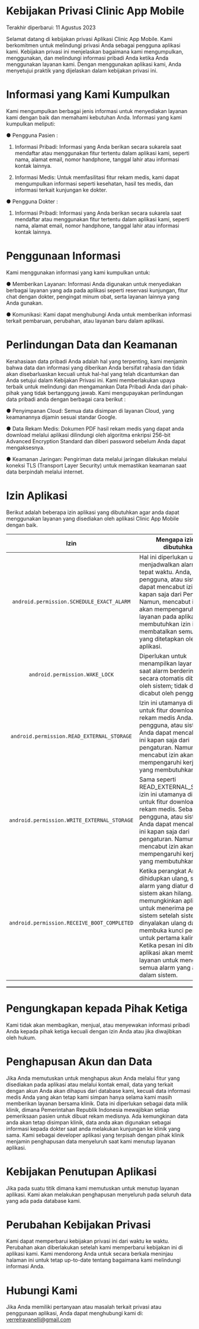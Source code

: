 
# Kebijakan Privasi Clinic App Mobile
Terakhir diperbarui: 11 Agustus 2023

Selamat datang di kebijakan privasi Aplikasi Clinic App Mobile. Kami berkomitmen untuk melindungi privasi Anda
sebagai pengguna aplikasi kami. Kebijakan privasi ini menjelaskan bagaimana kami
mengumpulkan, menggunakan, dan melindungi informasi pribadi Anda ketika Anda
menggunakan layanan kami. Dengan menggunakan aplikasi kami, Anda menyetujui praktik
yang dijelaskan dalam kebijakan privasi ini.

# Informasi yang Kami Kumpulkan
Kami mengumpulkan berbagai jenis informasi untuk menyediakan layanan kami dengan baik
dan memahami kebutuhan Anda. Informasi yang kami kumpulkan meliputi:

● Pengguna Pasien :
1. Informasi Pribadi: Informasi yang Anda berikan secara sukarela saat mendaftar
     atau menggunakan fitur tertentu dalam aplikasi kami, seperti nama, alamat email,
     nomor handphone, tanggal lahir atau informasi kontak lainnya.
		 
2. Informasi Medis: Untuk memfasilitasi fitur rekam medis, kami dapat
mengumpulkan informasi seperti kesehatan, hasil tes medis, dan informasi
terkait kunjungan ke dokter.

● Pengguna Dokter :
1. Informasi Pribadi: Informasi yang Anda berikan secara sukarela saat mendaftar
atau menggunakan fitur tertentu dalam aplikasi kami, seperti nama, alamat email,
nomor handphone, tanggal lahir atau informasi kontak lainnya.

# Penggunaan Informasi
Kami menggunakan informasi yang kami kumpulkan untuk:

● Memberikan Layanan: Informasi Anda digunakan untuk menyediakan berbagai layanan yang ada pada aplikasi seperti reservasi
kunjungan, fitur chat dengan dokter, pengingat minum obat, serta layanan lainnya yang
Anda gunakan.

● Komunikasi: Kami dapat menghubungi Anda untuk memberikan informasi terkait
pembaruan, perubahan, atau layanan baru dalam aplikasi.

# Perlindungan Data dan Keamanan
Kerahasiaan data pribadi Anda adalah hal yang terpenting, kami menjamin bahwa data dan
informasi yang diberikan Anda bersifat rahasia dan tidak akan disebarluaskan kecuali untuk
hal-hal yang telah dicantumkan dan Anda setujui dalam Kebijakan Privasi ini. Kami
memberlakukan upaya terbaik untuk melindungi dan mengamankan Data Pribadi Anda dari
pihak-pihak yang tidak bertanggung jawab. Kami mengupayakan perlindungan data pribadi
anda dengan berbagai cara berikut :

● Penyimpanan Cloud: Semua data disimpan di layanan Cloud, yang keamanannya
dijamin sesuai standar Google.

● Data Rekam Medis: Dokumen PDF hasil rekam medis yang dapat anda download
melalui aplikasi dilindungi oleh algoritma enkripsi 256-bit Advanced Encryption Standard
dan diberi password sebelum Anda dapat mengaksesnya.

● Keamanan Jaringan: Pengiriman data melalui jaringan dilakukan melalui koneksi TLS
(Transport Layer Security) untuk memastikan keamanan saat data berpindah melalui
internet.

# Izin Aplikasi
Berikut adalah beberapa izin aplikasi yang dibutuhkan agar anda dapat menggunakan layanan yang disediakan oleh aplikasi Clinic App Mobile dengan baik.

| Izin | Mengapa izin ini dibutuhkan |
| :---: | --- |
| `android.permission.SCHEDULE_EXACT_ALARM` | Hal ini diperlukan untuk menjadwalkan alarm dengan tepat waktu. Anda, sebagai pengguna, atau sistem, dapat mencabut izin ini kapan saja dari Pengaturan. Namun, mencabut izin ini akan mempengaruhi kerja layanan pada aplikasi yang membutuhkan izin ini, dan membatalkan semua alarm yang ditetapkan oleh aplikasi. |
| `android.permission.WAKE_LOCK` | Diperlukan untuk menampilkan layar alarm saat alarm berdering. Izin secara otomatis diberikan oleh sistem; tidak dapat dicabut oleh pengguna. |
| `android.permission.READ_EXTERNAL_STORAGE` | Izin ini utamanya digunakan untuk fitur download PDF rekam medis Anda. Sebagai pengguna, atau sistem, Anda dapat mencabut izin ini kapan saja dari pengaturan. Namun, mencabut izin akan mempengaruhi kerja layanan yang membutuhkan izin ini. |
| `android.permission.WRITE_EXTERNAL_STORAGE` | Sama seperti READ_EXTERNAL_STORAGE, izin ini utamanya digunakan untuk fitur download PDF rekam medis. Sebagai pengguna, atau sistem, Anda dapat mencabut izin ini kapan saja dari pengaturan. Namun, mencabut izin akan mempengaruhi kerja layanan yang membutuhkan izin ini. |
| `android.permission.RECEIVE_BOOT_COMPLETED` | Ketika perangkat Anda dihidupkan ulang, semua alarm yang diatur dalam sistem akan hilang. Izin ini memungkinkan aplikasi untuk menerima pesan dari sistem setelah sistem dinyalakan ulang dan Anda membuka kunci perangkat untuk pertama kalinya. Ketika pesan ini diterima, aplikasi akan membuat layanan untuk mengatur semua alarm yang aktif dalam sistem.|

 <hr style="border:1px solid gray">

# Pengungkapan kepada Pihak Ketiga
Kami tidak akan membagikan, menjual, atau menyewakan informasi pribadi Anda kepada pihak
ketiga kecuali dengan izin Anda atau jika diwajibkan oleh hukum.

# Penghapusan Akun dan Data
Jika Anda memutuskan untuk menghapus akun Anda melalui fitur yang disediakan pada
aplikasi atau melalui kontak email, data yang terkait dengan akun Anda akan dihapus dari
database kami, kecuali data informasi medis Anda yang akan tetap kami simpan hanya selama
kami masih memberikan layanan bersama klinik. Data ini diperlukan sebagai data milik klinik,
dimana Pemerintahan Republik Indonesia mewajibkan setiap pemeriksaan pasien untuk dibuat
rekam medisnya. Ada kemungkinan data anda akan tetap disimpan klinik, data anda akan
digunakan sebagai informasi kepada dokter saat anda melakukan kunjungan ke klinik yang
sama. Kami sebagai developer aplikasi yang terpisah dengan pihak klinik menjamin
penghapusan data menyeluruh saat kami menutup layanan aplikasi.

# Kebijakan Penutupan Aplikasi
Jika pada suatu titik dimana kami memutuskan untuk menutup layanan aplikasi. Kami akan
melakukan penghapusan menyeluruh pada seluruh data yang ada pada database kami.

# Perubahan Kebijakan Privasi
Kami dapat memperbarui kebijakan privasi ini dari waktu ke waktu. Perubahan akan
diberlakukan setelah kami memperbarui kebijakan ini di aplikasi kami. Kami mendorong Anda
untuk secara berkala meninjau halaman ini untuk tetap up-to-date tentang bagaimana kami
melindungi informasi Anda.

# Hubungi Kami
Jika Anda memiliki pertanyaan atau masalah terkait privasi atau penggunaan aplikasi, Anda
dapat menghubungi kami di:
verrelravanelli@gmail.com
